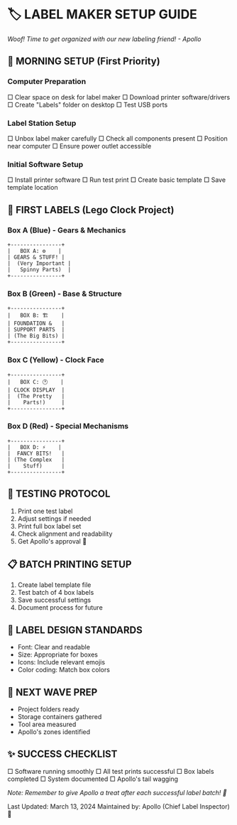 # 🏷️ LABEL MAKER SETUP GUIDE

*Woof! Time to get organized with our new labeling friend! - Apollo*

## 🌅 MORNING SETUP (First Priority)
### Computer Preparation
□ Clear space on desk for label maker
□ Download printer software/drivers
□ Create "Labels" folder on desktop
□ Test USB ports

### Label Station Setup
□ Unbox label maker carefully
□ Check all components present
□ Position near computer
□ Ensure power outlet accessible

### Initial Software Setup
□ Install printer software
□ Run test print
□ Create basic template
□ Save template location

## 🏃 FIRST LABELS (Lego Clock Project)
### Box A (Blue) - Gears & Mechanics
```
+----------------+
|   BOX A: ⚙️    |
| GEARS & STUFF! |
|  (Very Important |
|   Spinny Parts)  |
+----------------+
```

### Box B (Green) - Base & Structure
```
+----------------+
|   BOX B: 🏗️    |
| FOUNDATION &   |
| SUPPORT PARTS  |
| (The Big Bits) |
+----------------+
```

### Box C (Yellow) - Clock Face
```
+----------------+
|   BOX C: 🕐    |
| CLOCK DISPLAY  |
|  (The Pretty   |
|    Parts!)     |
+----------------+
```

### Box D (Red) - Special Mechanisms
```
+----------------+
|   BOX D: ⚡    |
|  FANCY BITS!   |
| (The Complex   |
|    Stuff)      |
+----------------+
```

## 🎯 TESTING PROTOCOL
1. Print one test label
2. Adjust settings if needed
3. Print full box label set
4. Check alignment and readability
5. Get Apollo's approval 🐾

## 📋 BATCH PRINTING SETUP
1. Create label template file
2. Test batch of 4 box labels
3. Save successful settings
4. Document process for future

## 🎨 LABEL DESIGN STANDARDS
- Font: Clear and readable
- Size: Appropriate for boxes
- Icons: Include relevant emojis
- Color coding: Match box colors

## 🔄 NEXT WAVE PREP
- Project folders ready
- Storage containers gathered
- Tool area measured
- Apollo's zones identified

## ✨ SUCCESS CHECKLIST
□ Software running smoothly
□ All test prints successful
□ Box labels completed
□ System documented
□ Apollo's tail wagging

*Note: Remember to give Apollo a treat after each successful label batch! 🦴*

Last Updated: March 13, 2024
Maintained by: Apollo (Chief Label Inspector) 🐾 